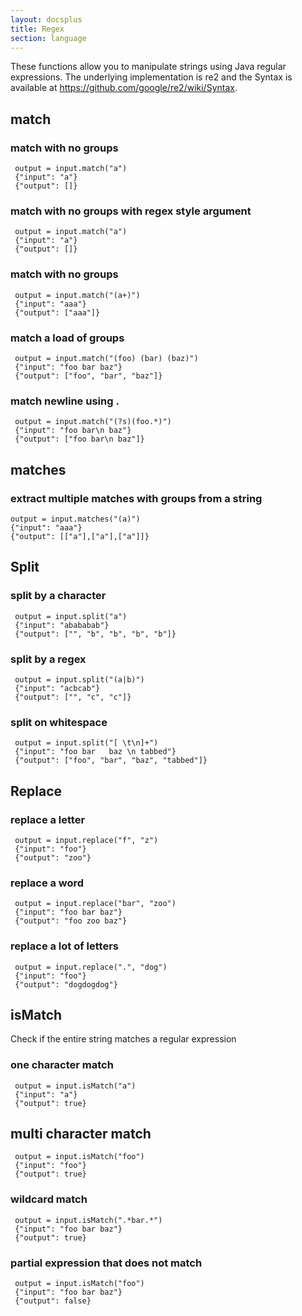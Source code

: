 ```yaml
---
layout: docsplus
title: Regex
section: language
---
```


These functions allow you to manipulate strings using Java regular expressions. The underlying implementation is re2 and the Syntax is available at https://github.com/google/re2/wiki/Syntax.


## match
### match with no groups

     output = input.match("a")
     {"input": "a"}
     {"output": []}

### match with no groups with regex style argument

     output = input.match("a")
     {"input": "a"}
     {"output": []}

### match with no groups

     output = input.match("(a+)")
     {"input": "aaa"}
     {"output": ["aaa"]}

### match a load of groups

     output = input.match("(foo) (bar) (baz)")
     {"input": "foo bar baz"}
     {"output": ["foo", "bar", "baz"]}

### match newline using .

     output = input.match("(?s)(foo.*)")
     {"input": "foo bar\n baz"}
     {"output": ["foo bar\n baz"]}


## matches
### extract multiple matches with groups from a string
    
    output = input.matches("(a)")
    {"input": "aaa"}
    {"output": [["a"],["a"],["a"]]}

## Split
### split by a character

     output = input.split("a")
     {"input": "abababab"}
     {"output": ["", "b", "b", "b", "b"]}

### split by a regex

     output = input.split("(a|b)")
     {"input": "acbcab"}
     {"output": ["", "c", "c"]}

### split on whitespace

     output = input.split("[ \t\n]+")
     {"input": "foo bar   baz \n tabbed"}
     {"output": ["foo", "bar", "baz", "tabbed"]}

## Replace
### replace a letter

     output = input.replace("f", "z")
     {"input": "foo"}
     {"output": "zoo"}

### replace a word

     output = input.replace("bar", "zoo")
     {"input": "foo bar baz"}
     {"output": "foo zoo baz"}

### replace a lot of letters

     output = input.replace(".", "dog")
     {"input": "foo"}
     {"output": "dogdogdog"}

## isMatch

Check if the entire string matches a regular expression

### one character match

     output = input.isMatch("a")
     {"input": "a"}
     {"output": true}


## multi character match

     output = input.isMatch("foo")
     {"input": "foo"}
     {"output": true}

### wildcard match

     output = input.isMatch(".*bar.*")
     {"input": "foo bar baz"}
     {"output": true}

### partial expression that does not match

     output = input.isMatch("foo")
     {"input": "foo bar baz"}
     {"output": false}

